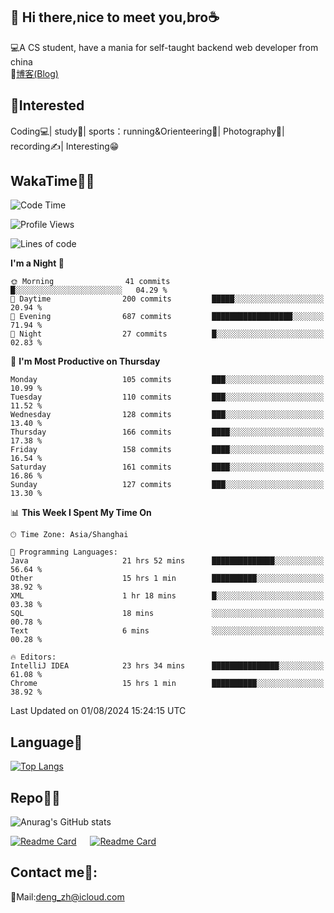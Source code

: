 👋 Hi there,nice to meet you,bro☕
---
💻A CS student, have a mania for self-taught backend web developer from china   
📌[博客(Blog)](https://github.com/HealUP/MyBlog)

 <!-- waka-box start -->
 <!-- waka-box end -->
 
🧲**Interested**
--
Coding💻| study📖| sports：running&Orienteering🏃‍| Photography📸| recording✍️| Interesting😁

WakaTime👨‍💻
---
<!--START_SECTION:waka-->
![Code Time](http://img.shields.io/badge/Code%20Time-1%2C613%20hrs%2022%20mins-blue)

![Profile Views](http://img.shields.io/badge/Profile%20Views-0-blue)

![Lines of code](https://img.shields.io/badge/From%20Hello%20World%20I%27ve%20Written-205.0%20thousand%20lines%20of%20code-blue)

**I'm a Night 🦉** 

```text
🌞 Morning                41 commits          █░░░░░░░░░░░░░░░░░░░░░░░░   04.29 % 
🌆 Daytime                200 commits         █████░░░░░░░░░░░░░░░░░░░░   20.94 % 
🌃 Evening                687 commits         ██████████████████░░░░░░░   71.94 % 
🌙 Night                  27 commits          █░░░░░░░░░░░░░░░░░░░░░░░░   02.83 % 
```
📅 **I'm Most Productive on Thursday** 

```text
Monday                   105 commits         ███░░░░░░░░░░░░░░░░░░░░░░   10.99 % 
Tuesday                  110 commits         ███░░░░░░░░░░░░░░░░░░░░░░   11.52 % 
Wednesday                128 commits         ███░░░░░░░░░░░░░░░░░░░░░░   13.40 % 
Thursday                 166 commits         ████░░░░░░░░░░░░░░░░░░░░░   17.38 % 
Friday                   158 commits         ████░░░░░░░░░░░░░░░░░░░░░   16.54 % 
Saturday                 161 commits         ████░░░░░░░░░░░░░░░░░░░░░   16.86 % 
Sunday                   127 commits         ███░░░░░░░░░░░░░░░░░░░░░░   13.30 % 
```


📊 **This Week I Spent My Time On** 

```text
🕑︎ Time Zone: Asia/Shanghai

💬 Programming Languages: 
Java                     21 hrs 52 mins      ██████████████░░░░░░░░░░░   56.64 % 
Other                    15 hrs 1 min        ██████████░░░░░░░░░░░░░░░   38.92 % 
XML                      1 hr 18 mins        █░░░░░░░░░░░░░░░░░░░░░░░░   03.38 % 
SQL                      18 mins             ░░░░░░░░░░░░░░░░░░░░░░░░░   00.78 % 
Text                     6 mins              ░░░░░░░░░░░░░░░░░░░░░░░░░   00.28 % 

🔥 Editors: 
IntelliJ IDEA            23 hrs 34 mins      ███████████████░░░░░░░░░░   61.08 % 
Chrome                   15 hrs 1 min        ██████████░░░░░░░░░░░░░░░   38.92 % 
```


 Last Updated on 01/08/2024 15:24:15 UTC
<!--END_SECTION:waka-->

Language🚀
---
[![Top Langs](https://github-readme-stats.vercel.app/api/top-langs/?username=HealUP&layout=compact&hide_border=true)](https://github.com/HealUP)

Repo🧑‍💻
---
![Anurag's GitHub stats](https://github-readme-stats.vercel.app/api?username=HealUP&count_private=true&show_icons=true&theme=gruvbox&hide_border=true) 

[![Readme Card](https://github-readme-stats.vercel.app/api/pin/?username=HealUP&repo=InternetEy&theme=transparent)](https://github.com/HealUP/InternetEy) &emsp;
[![Readme Card](https://github-readme-stats.vercel.app/api/pin/?username=HealUP&repo=CampusExperience&theme=transparent)](https://github.com/HealUP/CampusExperience)


Contact me📱:
---
📮Mail:deng_zh@icloud.com  
